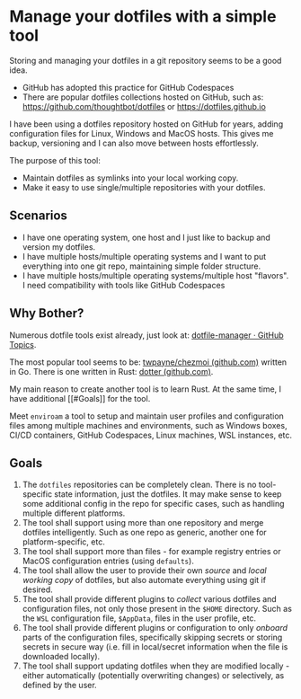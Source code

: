 # Manage your dotfiles with a simple tool
Storing and managing your dotfiles in a git repository seems to be a good idea.

* GitHub has adopted this practice for GitHub Codespaces
* There are popular dotfiles collections hosted on GitHub, such as:
  https://github.com/thoughtbot/dotfiles or https://dotfiles.github.io

I have been using a dotfiles repository hosted on GitHub for years, adding
configuration files for Linux, Windows and MacOS hosts. This gives me backup,
versioning and I can also move between hosts effortlessly.

The purpose of this tool:

* Maintain dotfiles as symlinks into your local working copy.
* Make it easy to use single/multiple repositories with your dotfiles.

## Scenarios

* I have one operating system, one host and I just like to backup and version my
  dotfiles.
* I have multiple hosts/multiple operating systems and I want to put everything
  into one git repo, maintaining simple folder structure.
* I have multiple hosts/multiple operating systems/multiple host "flavors". I
  need compatibility with tools like GitHub Codespaces

## Why Bother?
Numerous dotfile tools exist already, just look at: [dotfile-manager · GitHub
Topics](https://github.com/topics/dotfile-manager). 

The most popular tool seems to be: [twpayne/chezmoi
(github.com)](https://github.com/twpayne/chezmoi) written in Go. There is one
written in Rust: [dotter (github.com)](https://github.com/SuperCuber/dotter). 

My main reason to create another tool is to learn Rust. At the same time, I have
additional [[#Goals]] for the tool.

Meet `enviroam` a tool to setup and maintain user profiles and configuration
files among multiple machines and environments, such as Windows boxes, CI/CD
containers, GitHub Codespaces, Linux machines, WSL instances, etc.

## Goals
1. The `dotfiles` repositories can be completely clean. There is no
tool-specific state information, just the dotfiles. It may make sense to keep
some additional config in the repo for specific cases, such as handling multiple
different platforms.
2. The tool shall support using more than one repository and merge dotfiles
intelligently. Such as one repo as generic, another one for platform-specific,
etc.
3. The tool shall support more than files - for example registry entries or
MacOS configuration entries (using `defaults`).
4. The tool shall allow the user to provide their own *source* and *local
working copy* of dotfiles, but also automate everything using git if desired.
5. The tool shall provide different plugins to *collect* various dotfiles and
configuration files, not only those present in the `$HOME` directory. Such as
the `WSL` configuration file, `$AppData`, files in the user profile, etc.
6. The tool shall provide different plugins or configuration to only *onboard*
parts of the configuration files, specifically skipping secrets or storing
secrets in secure way (i.e. fill in local/secret information when the file is
downloaded locally).
7. The tool shall support updating dotfiles when they are modified locally -
either automatically (potentially overwriting changes) or selectively, as
defined by the user.
